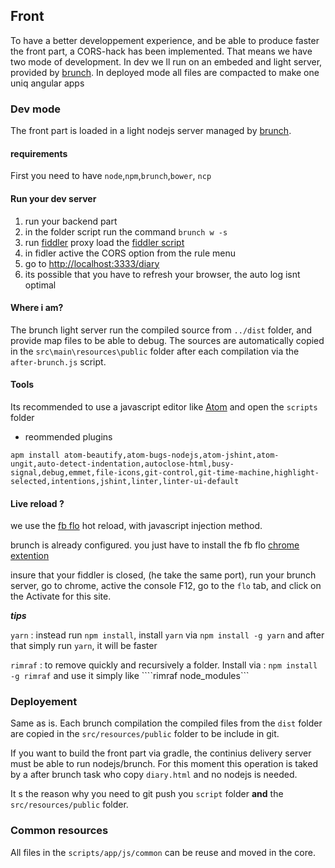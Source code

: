 ## Front
To have a better developpement experience, and be able to produce faster the front part, a CORS-hack has been implemented. That means we have two mode of development. In dev we ll run on an embeded and light server, provided by [brunch](http://brunch.io/). In deployed mode all files are compacted to make one uniq angular apps

### Dev mode
The front part is loaded in a light nodejs server managed by [brunch](http://brunch.io/).

#### requirements
First you need to have ```node```,```npm```,```brunch```,```bower```, ```ncp```

#### Run your dev server
1. run your backend part
2. in the folder script run the command ```brunch w -s```
3. run [fiddler](http://www.telerik.com/fiddler) proxy load the [fiddler script](./docs/resources/fiddler.script.txt)
4. in fidler active the CORS option from the rule menu
5. go to [http://localhost:3333/diary](http://localhost:3333/diary)
6. its possible that you have to refresh your browser, the auto log isnt optimal

#### Where i am?
The brunch light server run the compiled source from ```../dist``` folder, and provide map files to be able to debug.
The sources are automatically copied in the ```src\main\resources\public``` folder after each compilation via the ```after-brunch.js``` script.

#### Tools

Its recommended to use a javascript editor like [Atom](https://atom.io/) and open the ```scripts``` folder

- reommended plugins
```
apm install atom-beautify,atom-bugs-nodejs,atom-jshint,atom-ungit,auto-detect-indentation,autoclose-html,busy-signal,debug,emmet,file-icons,git-control,git-time-machine,highlight-selected,intentions,jshint,linter,linter-ui-default
```

#### Live reload ?
we use the [fb flo](https://code.facebook.com/projects/297401870435287/fb-flo/) hot reload, with javascript injection method.

brunch is already configured. you just have to install the fb flo [chrome extention](https://chrome.google.com/webstore/detail/fb-flo/ahkfhobdidabddlalamkkiafpipdfchp)

insure that your fiddler is closed, (he take the same port), run your brunch server, go to chrome, active the console F12, go to the ```flo``` tab, and click on the Activate for this site.


_**tips**_

```yarn``` : instead run ```npm install```, install ```yarn``` via ```npm install -g yarn``` and after that simply run ```yarn```, it will be faster

```rimraf``` : to remove quickly and recursively a folder. Install via : ```npm install -g rimraf``` and use it simply like ````rimraf node_modules```


### Deployement

Same as is. Each brunch compilation the compiled files from the ```dist``` folder are copied in the ```src/resources/public``` folder to be include in git.

If you want to build the front part via gradle, the continius delivery server must be able to run nodejs/brunch. For this moment this operation is taked by a after brunch task who copy ```diary.html``` and no nodejs is needed.

It s the reason why you need to git push you ```script``` folder **and** the ```src/resources/public``` folder.

### Common resources
All files in the ```scripts/app/js/common``` can be reuse and moved in the core.
